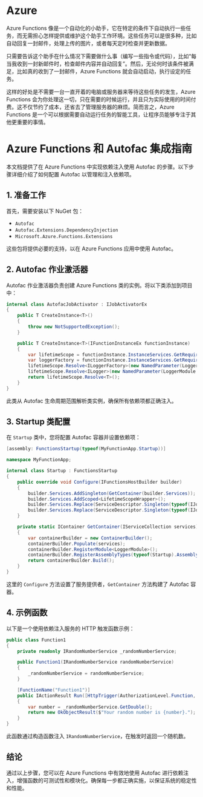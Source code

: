 # Azure

Azure Functions 像是一个自动化的小助手，它在特定的条件下自动执行一些任务，而无需担心怎样提供或维护这个助手工作环境。这些任务可以是很多种，比如自动回复一封邮件，处理上传的图片，或者每天定时检查并更新数据。

只需要告诉这个助手在什么情况下需要做什么事（编写一些指令或代码），比如“每当我收到一封新邮件时，检查邮件内容并自动回复”。然后，无论何时该条件被满足，比如真的收到了一封邮件，Azure Functions 就会自动启动，执行设定的任务。

这样的好处是不需要一台一直开着的电脑或服务器来等待这些任务的发生，Azure Functions 会为你处理这一切，只在需要的时候运行，并且只为实际使用的时间付费。这不仅节约了成本，还省去了管理服务器的麻烦。简而言之，Azure Functions 是一个可以根据需要自动运行任务的智能工具，让程序员能够专注于其他更重要的事情。

# Azure Functions 和 Autofac 集成指南

本文档提供了在 Azure Functions 中实现依赖注入使用 Autofac 的步骤。以下步骤详细介绍了如何配置 Autofac 以管理和注入依赖项。

## 1. 准备工作

首先，需要安装以下 NuGet 包：

- `Autofac`
- `Autofac.Extensions.DependencyInjection`
- `Microsoft.Azure.Functions.Extensions`

这些包将提供必要的支持，以在 Azure Functions 应用中使用 Autofac。

## 2. Autofac 作业激活器

Autofac 作业激活器负责创建 Azure Functions 类的实例。将以下类添加到项目中：

```csharp
internal class AutofacJobActivator : IJobActivatorEx
{
    public T CreateInstance<T>()
    {
        throw new NotSupportedException();
    }

    public T CreateInstance<T>(IFunctionInstanceEx functionInstance)
    {
        var lifetimeScope = functionInstance.InstanceServices.GetRequiredService<LifetimeScopeWrapper>().Scope;
        var loggerFactory = functionInstance.InstanceServices.GetRequiredService<ILoggerFactory>();
        lifetimeScope.Resolve<ILoggerFactory>(new NamedParameter(LoggerModule.LoggerFactoryParam, loggerFactory));
        lifetimeScope.Resolve<ILogger>(new NamedParameter(LoggerModule.FunctionNameParam, functionInstance.FunctionDescriptor.LogName));
        return lifetimeScope.Resolve<T>();
    }
}
```

此类从 Autofac 生命周期范围解析类实例，确保所有依赖项都正确注入。

## 3. Startup 类配置

在 `Startup` 类中，您将配置 Autofac 容器并设置依赖项：

```c#
[assembly: FunctionsStartup(typeof(MyFunctionApp.Startup))]

namespace MyFunctionApp;

internal class Startup : FunctionsStartup
{
    public override void Configure(IFunctionsHostBuilder builder)
    {
        builder.Services.AddSingleton(GetContainer(builder.Services));
        builder.Services.AddScoped<LifetimeScopeWrapper>();
        builder.Services.Replace(ServiceDescriptor.Singleton(typeof(IJobActivator), typeof(AutofacJobActivator)));
        builder.Services.Replace(ServiceDescriptor.Singleton(typeof(IJobActivatorEx), typeof(AutofacJobActivator)));
    }

    private static IContainer GetContainer(IServiceCollection services)
    {
        var containerBuilder = new ContainerBuilder();
        containerBuilder.Populate(services);
        containerBuilder.RegisterModule<LoggerModule>();
        containerBuilder.RegisterAssemblyTypes(typeof(Startup).Assembly).InNamespaceOf<Function1>();
        return containerBuilder.Build();
    }
}
```

这里的 `Configure` 方法设置了服务提供者，`GetContainer` 方法构建了 Autofac 容器。

## 4. 示例函数

以下是一个使用依赖注入服务的 HTTP 触发函数示例：

```c#
public class Function1
{
    private readonly IRandomNumberService _randomNumberService;

    public Function1(IRandomNumberService randomNumberService)
    {
        _randomNumberService = randomNumberService;
    }

    [FunctionName("Function1")]
    public IActionResult Run([HttpTrigger(AuthorizationLevel.Function, "get", Route = null)] HttpRequest request)
    {
        var number = _randomNumberService.GetDouble();
        return new OkObjectResult($"Your random number is {number}.");
    }
}
```

此函数通过构造函数注入 `IRandomNumberService`，在触发时返回一个随机数。

## 结论

通过以上步骤，您可以在 Azure Functions 中有效地使用 Autofac 进行依赖注入，增强函数的可测试性和模块化。确保每一步都正确实施，以保证系统的稳定性和性能。